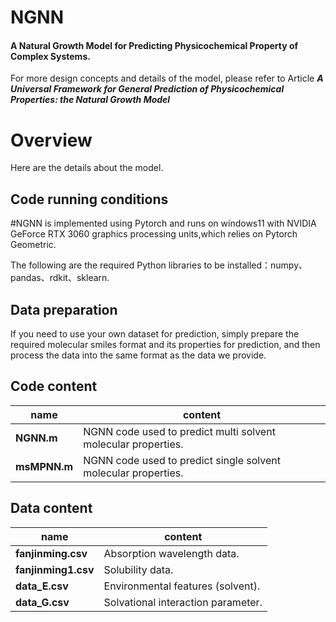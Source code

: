 # NGNN
####  A Natural Growth Model for Predicting Physicochemical Property of Complex Systems.
For more design concepts and details of the model, please refer to Article  ***A Universal Framework for General Prediction of Physicochemical Properties: the Natural Growth Model***

# Overview

Here are the details about the model.

## Code running conditions

#NGNN is implemented using Pytorch and runs on windows11 with NVIDIA GeForce RTX 3060 graphics processing units,which relies on Pytorch Geometric.

The following are the required Python libraries to be installed：numpy、pandas、rdkit、sklearn.

## Data preparation
If you need to use your own dataset for prediction, simply prepare the required molecular smiles format and its properties for prediction, and then process the data into the same format as the data we provide.

## Code content
|name |content |
|----------------|--------------------------------|
|**NGNN.m** | NGNN code used to predict multi solvent molecular properties. |
|**msMPNN.m** |NGNN code used to predict single solvent molecular properties.|

## Data content
|name |content |
|----------------|--------------------------------|
|**fanjinming.csv** | Absorption wavelength data. |
|**fanjinming1.csv** |Solubility data.|
|**data_E.csv** | Environmental features (solvent). |
|**data_G.csv** |Solvational interaction parameter.|



